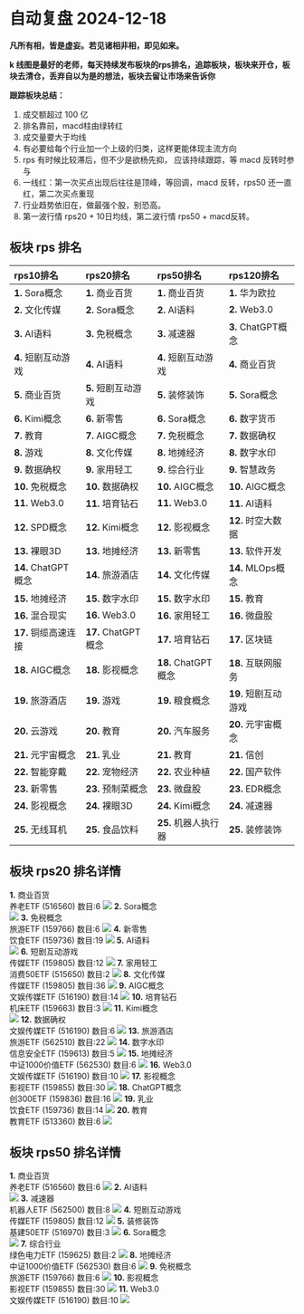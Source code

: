 # 自动复盘 2024-12-18

**凡所有相，皆是虚妄。若见诸相非相，即见如来。**

**k 线图是最好的老师，每天持续发布板块的rps排名，追踪板块，板块来开仓，板块去清仓，丢弃自以为是的想法，板块去留让市场来告诉你**
        
**跟踪板块总结：**
1. 成交额超过 100 亿
2. 排名靠前，macd柱由绿转红
3. 成交量要大于均线
4. 有必要给每个行业加一个上级的归类，这样更能体现主流方向
5. rps 有时候比较滞后，但不少是欲杨先抑， 应该持续跟踪，等 macd 反转时参与
6. 一线红：第一次买点出现后往往是顶峰，等回调，macd 反转，rps50 还一直红，第二次买点重现
7. 行业趋势依旧在，做最强个股，别恐高。
8. 第一波行情 rps20 + 10日均线，第二波行情 rps50 + macd反转。
        
## 板块 rps 排名
| rps10排名            | rps20排名           | rps50排名            | rps120排名           |
|:---------------------|:--------------------|:---------------------|:---------------------|
| **1.** Sora概念      | **1.** 商业百货     | **1.** 商业百货      | **1.** 华为欧拉      |
| **2.** 文化传媒      | **2.** Sora概念     | **2.** AI语料        | **2.** Web3.0        |
| **3.** AI语料        | **3.** 免税概念     | **3.** 减速器        | **3.** ChatGPT概念   |
| **4.** 短剧互动游戏  | **4.** AI语料       | **4.** 短剧互动游戏  | **4.** 商业百货      |
| **5.** 商业百货      | **5.** 短剧互动游戏 | **5.** 装修装饰      | **5.** Sora概念      |
| **6.** Kimi概念      | **6.** 新零售       | **6.** Sora概念      | **6.** 数字货币      |
| **7.** 教育          | **7.** AIGC概念     | **7.** 免税概念      | **7.** 数据确权      |
| **8.** 游戏          | **8.** 文化传媒     | **8.** 地摊经济      | **8.** 数字水印      |
| **9.** 数据确权      | **9.** 家用轻工     | **9.** 综合行业      | **9.** 智慧政务      |
| **10.** 免税概念     | **10.** 数据确权    | **10.** AIGC概念     | **10.** AIGC概念     |
| **11.** Web3.0       | **11.** 培育钻石    | **11.** Web3.0       | **11.** AI语料       |
| **12.** SPD概念      | **12.** Kimi概念    | **12.** 影视概念     | **12.** 时空大数据   |
| **13.** 裸眼3D       | **13.** 地摊经济    | **13.** 新零售       | **13.** 软件开发     |
| **14.** ChatGPT概念  | **14.** 旅游酒店    | **14.** 文化传媒     | **14.** MLOps概念    |
| **15.** 地摊经济     | **15.** 数字水印    | **15.** 数字水印     | **15.** 教育         |
| **16.** 混合现实     | **16.** Web3.0      | **16.** 家用轻工     | **16.** 微盘股       |
| **17.** 铜缆高速连接 | **17.** ChatGPT概念 | **17.** 培育钻石     | **17.** 区块链       |
| **18.** AIGC概念     | **18.** 影视概念    | **18.** ChatGPT概念  | **18.** 互联网服务   |
| **19.** 旅游酒店     | **19.** 游戏        | **19.** 粮食概念     | **19.** 短剧互动游戏 |
| **20.** 云游戏       | **20.** 教育        | **20.** 汽车服务     | **20.** 元宇宙概念   |
| **21.** 元宇宙概念   | **21.** 乳业        | **21.** 教育         | **21.** 信创         |
| **22.** 智能穿戴     | **22.** 宠物经济    | **22.** 农业种植     | **22.** 国产软件     |
| **23.** 新零售       | **23.** 预制菜概念  | **23.** 微盘股       | **23.** EDR概念      |
| **24.** 影视概念     | **24.** 裸眼3D      | **24.** Kimi概念     | **24.** 减速器       |
| **25.** 无线耳机     | **25.** 食品饮料    | **25.** 机器人执行器 | **25.** 装修装饰     |
## 板块 rps20 排名详情
**1.** 商业百货<br/>养老ETF (516560) 数目:6
 ![](https://sykent-blog-image.oss-cn-beijing.aliyuncs.com/quant/image/2024/12/1734509080349-tmp.jpg)
**2.** Sora概念<br/>
 ![](https://sykent-blog-image.oss-cn-beijing.aliyuncs.com/quant/image/2024/12/1734509081538-tmp.jpg)
**3.** 免税概念<br/>旅游ETF (159766) 数目:6
 ![](https://sykent-blog-image.oss-cn-beijing.aliyuncs.com/quant/image/2024/12/1734509082467-tmp.jpg)
**4.** 新零售<br/>饮食ETF (159736) 数目:19
 ![](https://sykent-blog-image.oss-cn-beijing.aliyuncs.com/quant/image/2024/12/1734509083435-tmp.jpg)
**5.** AI语料<br/>
 ![](https://sykent-blog-image.oss-cn-beijing.aliyuncs.com/quant/image/2024/12/1734509084168-tmp.jpg)
**6.** 短剧互动游戏<br/>传媒ETF (159805) 数目:12
 ![](https://sykent-blog-image.oss-cn-beijing.aliyuncs.com/quant/image/2024/12/1734509085134-tmp.jpg)
**7.** 家用轻工<br/>消费50ETF (515650) 数目:2
 ![](https://sykent-blog-image.oss-cn-beijing.aliyuncs.com/quant/image/2024/12/1734509085990-tmp.jpg)
**8.** 文化传媒<br/>传媒ETF (159805) 数目:36
 ![](https://sykent-blog-image.oss-cn-beijing.aliyuncs.com/quant/image/2024/12/1734509086907-tmp.jpg)
**9.** AIGC概念<br/>文娱传媒ETF (516190) 数目:14
 ![](https://sykent-blog-image.oss-cn-beijing.aliyuncs.com/quant/image/2024/12/1734509087798-tmp.jpg)
**10.** 培育钻石<br/>机床ETF (159663) 数目:3
 ![](https://sykent-blog-image.oss-cn-beijing.aliyuncs.com/quant/image/2024/12/1734509088655-tmp.jpg)
**11.** Kimi概念<br/>
 ![](https://sykent-blog-image.oss-cn-beijing.aliyuncs.com/quant/image/2024/12/1734509089384-tmp.jpg)
**12.** 数据确权<br/>文娱传媒ETF (516190) 数目:6
 ![](https://sykent-blog-image.oss-cn-beijing.aliyuncs.com/quant/image/2024/12/1734509090349-tmp.jpg)
**13.** 旅游酒店<br/>旅游ETF (562510) 数目:22
 ![](https://sykent-blog-image.oss-cn-beijing.aliyuncs.com/quant/image/2024/12/1734509091283-tmp.jpg)
**14.** 数字水印<br/>信息安全ETF (159613) 数目:5
 ![](https://sykent-blog-image.oss-cn-beijing.aliyuncs.com/quant/image/2024/12/1734509092166-tmp.jpg)
**15.** 地摊经济<br/>中证1000价值ETF (562530) 数目:6
 ![](https://sykent-blog-image.oss-cn-beijing.aliyuncs.com/quant/image/2024/12/1734509093081-tmp.jpg)
**16.** Web3.0<br/>文娱传媒ETF (516190) 数目:10
 ![](https://sykent-blog-image.oss-cn-beijing.aliyuncs.com/quant/image/2024/12/1734509094057-tmp.jpg)
**17.** 影视概念<br/>影视ETF (159855) 数目:30
 ![](https://sykent-blog-image.oss-cn-beijing.aliyuncs.com/quant/image/2024/12/1734509094939-tmp.jpg)
**18.** ChatGPT概念<br/>创300ETF (159836) 数目:16
 ![](https://sykent-blog-image.oss-cn-beijing.aliyuncs.com/quant/image/2024/12/1734509095816-tmp.jpg)
**19.** 乳业<br/>饮食ETF (159736) 数目:14
 ![](https://sykent-blog-image.oss-cn-beijing.aliyuncs.com/quant/image/2024/12/1734509096756-tmp.jpg)
**20.** 教育<br/>教育ETF (513360) 数目:6
 ![](https://sykent-blog-image.oss-cn-beijing.aliyuncs.com/quant/image/2024/12/1734509097717-tmp.jpg)

## 板块 rps50 排名详情
**1.** 商业百货<br/>养老ETF (516560) 数目:6
 ![](https://sykent-blog-image.oss-cn-beijing.aliyuncs.com/quant/image/2024/12/1734509098600-tmp.jpg)
**2.** AI语料<br/>
 ![](https://sykent-blog-image.oss-cn-beijing.aliyuncs.com/quant/image/2024/12/1734509099396-tmp.jpg)
**3.** 减速器<br/>机器人ETF (562500) 数目:8
 ![](https://sykent-blog-image.oss-cn-beijing.aliyuncs.com/quant/image/2024/12/1734509100282-tmp.jpg)
**4.** 短剧互动游戏<br/>传媒ETF (159805) 数目:12
 ![](https://sykent-blog-image.oss-cn-beijing.aliyuncs.com/quant/image/2024/12/1734509101168-tmp.jpg)
**5.** 装修装饰<br/>基建50ETF (516970) 数目:3
 ![](https://sykent-blog-image.oss-cn-beijing.aliyuncs.com/quant/image/2024/12/1734509102081-tmp.jpg)
**6.** Sora概念<br/>
 ![](https://sykent-blog-image.oss-cn-beijing.aliyuncs.com/quant/image/2024/12/1734509102817-tmp.jpg)
**7.** 综合行业<br/>绿色电力ETF (159625) 数目:2
 ![](https://sykent-blog-image.oss-cn-beijing.aliyuncs.com/quant/image/2024/12/1734509103756-tmp.jpg)
**8.** 地摊经济<br/>中证1000价值ETF (562530) 数目:6
 ![](https://sykent-blog-image.oss-cn-beijing.aliyuncs.com/quant/image/2024/12/1734509104651-tmp.jpg)
**9.** 免税概念<br/>旅游ETF (159766) 数目:6
 ![](https://sykent-blog-image.oss-cn-beijing.aliyuncs.com/quant/image/2024/12/1734509105523-tmp.jpg)
**10.** 影视概念<br/>影视ETF (159855) 数目:30
 ![](https://sykent-blog-image.oss-cn-beijing.aliyuncs.com/quant/image/2024/12/1734509106391-tmp.jpg)
**11.** Web3.0<br/>文娱传媒ETF (516190) 数目:10
 ![](https://sykent-blog-image.oss-cn-beijing.aliyuncs.com/quant/image/2024/12/1734509107281-tmp.jpg)
